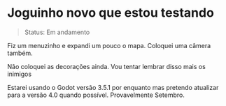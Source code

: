 # Joguinho novo que estou testando

> Status: Em andamento

Fiz um menuzinho e expandi um pouco o mapa. Coloquei uma câmera também.

Não coloquei as decorações ainda. Vou tentar lembrar disso mais os inimigos

Estarei usando o Godot versão 3.5.1 por enquanto mas pretendo atualizar para a versão 4.0 quando possível. Provavelmente Setembro.